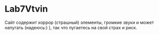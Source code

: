 # Lab7Vtvin
Сайт содержит хоррор (страшный) элементы, громкие звуки и может напугать (надеюсь:) ), так что пугаетесь на свой страх и риск.
